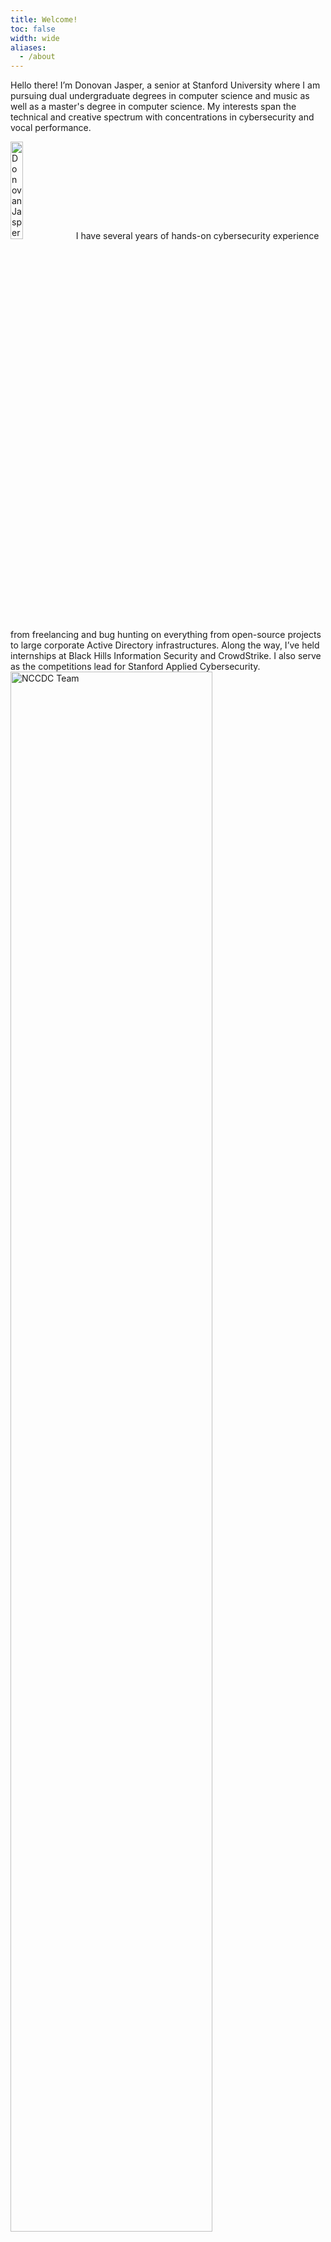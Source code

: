 ```yaml
---
title: Welcome!
toc: false
width: wide
aliases:
  - /about
---
```


Hello there! I’m Donovan Jasper, a senior at Stanford University where I am pursuing dual undergraduate degrees in computer science and music as well as a master's degree in computer science. My interests span the technical and creative spectrum with concentrations in cybersecurity and vocal performance. <!-- I am currently employed as a Cybersecurity Eval Engineer at OpenAI.-->

<img src="/images/about/donovanface.jpeg" alt="Donovan Jasper" style="width: 20%;" />
I have several years of hands-on cybersecurity experience from freelancing and bug hunting on everything from open-source projects to large corporate Active Directory infrastructures. Along the way, I’ve held internships at Black Hills Information Security and CrowdStrike. I also serve as the competitions lead for Stanford Applied Cybersecurity.

<!-- picture of nccdc team /images/about/nccdc.jpg -->
<img src="/images/about/nccdc2023.jpg" alt="NCCDC Team" style="width: 80%;" />

On the artistic front, I’m a trained vocalist, dancer, and performer. I am actively involved in performing and managing Stanford’s music scene.

<img src="/images/about/ballet2.png" alt="Ballet" style="display: inline-block; width: 45%; margin-right: 5%;" /> <img src="/images/about/singing2.png" alt="Singing" style="display: inline-block; width: 45%;" />

I do my best work when the (computer) chips are down and thrive in challenging environments, whether collaborating to defend against active cyber threats or performing on stage. 

I’m always excited to connect with new people and explore innovative ideas — please don’t hesitate to say hello!

### Profiles / Contact

<style>
.cards-container {
    display: flex;
    flex-wrap: wrap;
    justify-content: space-between;
}

.card {
    flex: 1 1 calc(50% - 10px);
    margin: 5px;
    box-sizing: border-box;
    border: 1px solid gray;
    padding: 10px;
    border-radius: 5px;
    text-align: center;
    background-color: var(--background-color);
}

.card a {
    text-decoration: none;
    color: inherit;
}

.card h3 {
    margin: 0;
    padding: 0;
    font-size: 1.2em;
}

.card p {
    margin: 0;
    padding: 0;
    font-size: 1em;
}
</style>

<div class="cards-container">
    <div class="card">
        <a href="https://www.linkedin.com/in/donovan-jasper/" target="_blank">
            <h3>LinkedIn</h3>
            <p>@donovan-jasper</p>
        </a>
    </div>
    <div class="card">
        <a href="https://github.com/donovan-jasper" target="_blank">
            <h3>GitHub</h3>
            <p>@donovan-jasper</p>
        </a>
    </div>
    <div class="card">
        <a href="mailto:djasper@stanford.edu" target="_blank">
            <h3>Email</h3>
            <p>djasper@stanford.edu</p>
        </a>
    </div>
    <div class="card">
        <a href="https://x.com/Ou7sideSm0k3" target="_blank">
            <h3>Twitter</h3>
            <p>@Ou7sideSm0k3</p>
        </a>
    </div>
</div>